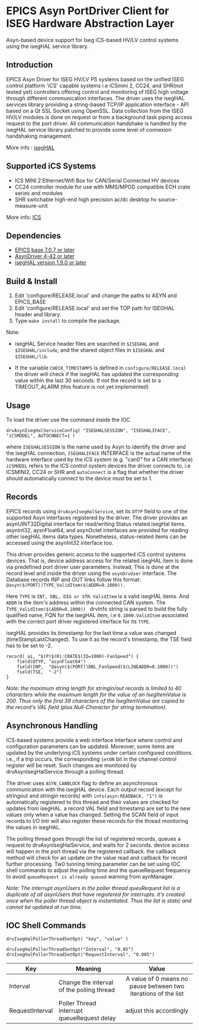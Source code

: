 # EPICS Asyn PortDriver Client for ISEG Hardware Abstraction Layer
Asyn-based device support for Iseg iCS-based HV/LV control systems using the isegHAL service library.

## Introduction
EPICS Asyn Driver for ISEG HV/LV PS systems based on the unified ISEG control platform 'iCS' capable systems i.e iCSmini 2, CC24, and SHR(not tested yet) controllers
offering control and monitoring of ISEG high voltage through different communication interfaces. The driver uses the isegHAL services library providing a string-based TCP/IP application interface - API  based on a Qt SSL Socket using OpenSSL. Data collection from the ISEG HV/LV modules is done on request or from a background task piping access request to the port driver. All communication handshake is handled by the isegHAL service library patched to provide some level of connexion handshaking management.

More info : [isegHAL](https://iseg-hv.com/download/SOFTWARE/iCS/doc/isegHAL)

## Supported iCS Systems
-  ICS  MINI 2 Ethernet/Wifi Box for CAN/Serial Connected HV devices
-  CC24 controller module for use with MMS/MPOD compatible ECH crate series and modules
-  SHR  switchable high-end high precision ac/dc desktop hv source-measure-unit

More info: [ICS](https://iseg-hv.com/ics/)
## Dependencies

-  [EPICS base 7.0.7 or later](http://www.aps.anl.gov/epics/)
-  [AsynDriver 4-42 or later](http://www.aps.anl.gov/epics/modules/soft/asyn/)
-  [isegHAL  version 1.9.0 or later](https://iseg-hv.com/download/?dir=SOFTWARE/isegHAL)

## Build & Install
 1.  Edit 'configure/RELEASE.local' and change the paths to ASYN and EPICS_BASE
 2.  Edit 'configure/RELEASE.local' and set the TOP path for ISEGHAL header and library.
 3.  Type `make install` to compile the package.

Note:
-  isegHAL Service header files are searched in `$ISEGHAL` and `$ISEGHAL/include`, and the shared object files in `$ISEGHAL` and `$ISEGHAL/lib`.

-  If the variable `CHECK_TIMESTAMPS` is defined in `configure/RELEASE.local` the driver will check if the isegHAL has updated the corresponding value within the last 30 seconds. If not the record is set to a TIMEOUT_ALARM (this feature is not yet implemented)

## Usage
To load the driver use the command inside the IOC
```
drvAsynIsegHalServiceConfig( "ISEGHALSESSION", "ISEGHALIFACE", "iCSMODEL", AUTOCNNECT=1 )
```
where `ISEGHALSESSION` is the name used by Asyn to identify the driver and the isegHAL connection,
`ISEGHALIFACE` INTERFACE is the actual name of the hardware interface used by the iCS system (e.g. "can0" for a CAN interface)
`iCSMODEL` refers to the ICS control system devices the driver connects to, i.e ICSMINI2, CC24 or SHR
and `autoConnect` is a flag that whether the driver should automatically connect to the device must be set to 1.

## Records
EPICS records using `drvAsynIsegHalService`, set its `DTYP` field to one of the supported Asyn interfaces registered by the driver.
The driver provides an asynUINT32Digital interface for read/writing Status related isegHal items. asynInt32, aysnFloat64, and asynOctet
interfaces are provided for reading other isegHAL items data types. Nonetheless, status-related items can be accessed using the asynInt32 interface too.

This driver provides generic access to the supported iCS control systems devices. That is, device address access for the related isegHAL item is done via predefined port  driver user parameters.
Instead, This is done at the record level and inside the driver using the `asynDrvUser` interface. The Database records INP and OUT links follow this format: `@asyn($(PORT))TYPE_ValidItem($(ADDR=0.1000)). `

Here `TYPE` is `INT, DBL, DIG or STR`. `ValidItem` is a valid isegHAL items. And `ADDR` is the item's address within the connected CAN system.
The `TYPE_ValidItem($(ADDR=0.1000)) ` drvInfo string is parsed to build the fully qualified name, FQN for the isegHAL item, i.e `0.1000.ValidItem` associated with the correct port driver registered interface for its `TYPE`.

isegHAL provides its timestamp for the last time a value was changed (timeStampLastChanged). To use it as the record's timestamp, the TSE field has to be set to -2.

```
record( ai, "$(P)$(R):CRATE$(ID=1000)-FanSpeed") {
    field(DTYP, "asynFloat64")
    field(INP,  "@asyn($(PORT))DBL_FanSpeed($(LINEADDR=0.1000))")
    field(TSE,  "-2")
}
```
*Note: the maximum string length for stringin/out records is limited to 40 characters while the maximum length for the value of an IsegItemValue is 200.
Thus only the first 39 characters of the IsegItemValue are copied to the record's VAL field (plus Null-Character for string termination).*

## Asynchronous Handling
ICS-based systems provide a web interface interface where control and configuration parameters can be updated. Moreover, some items are updated by the underlying iCS systems under certain configured conditions.
i.e., if a trip occurs, the corresponding `setON` bit in the channel control register will be reset. Such changes are monitored by drvAsynIsegHalService through a polling thread.

The driver uses `ASYN_CANBLOCK` flag to define an asynchronous communication with the isegHAL device. Each output record (except for stringout and stringin records) with  `info(asyn:READBACK, "1")`
is automatically registered to this thread and their values are checked for updates from isegHAL. a record VAL field and timestamp are set to the new values only when a value has changed.
Setting the SCAN field of input records to I/O Intr will also register these records for the thread monitoring the values in isegHAL.

The polling thread goes through the list of registered records, queues a request to drvAsynIsegHalService, and waits for 2 seconds. device access will happen in the port thread via the registered callback.
the callback method will check for an update on the value read and callback for record further processing.
Tw0 tunning timing parameter can be set using IOC shell commands to adjust the polling time and the queueRequest frequency to avoid `queueRequest is already queued` warning from aynManager.

*Note: The interrupt asynUsers in the poller thread queuRequest list is a duplicate of all asynUsers that have registered for interrupts. it's created once when the poller thread object is instantiated.
Thus the list is static and cannot be updated at run time.*

## IOC Shell Commands

```
drvIsegHalPollerThreadSetOpt( "key", "value" )

drvIsegHalPollerThreadSetOpt("Interval", "0.05")
drvIsegHalPollerThreadSetOpt("RequestInterval", "0.005")

```

| Key       | Meaning                                    | Value                                                          |
| --------- | ------------------------------------------ |:--------------------------------------------------------------:|
| Interval  | Change the interval of the polling thread  | A value of 0 means no pause between two iterations of the list |
| RequestInterval  | Poller Thread interrupt queueRequest delay          | adjust this accordingly                        |
